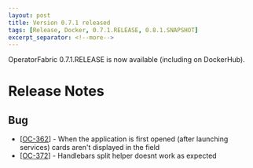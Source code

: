 ```yaml
---
layout: post
title: Version 0.7.1 released
tags: [Release, Docker, 0.7.1.RELEASE, 0.8.1.SNAPSHOT]
excerpt_separator: <!--more-->
---
```

OperatorFabric 0.7.1.RELEASE is now available (including on DockerHub).
<!--more-->

# Release Notes
   
<h2>        Bug
</h2>
<ul>
<li>[<a href='https://opfab.atlassian.net/browse/OC-362'>OC-362</a>] -         When the application is first opened (after launching services) cards aren&#39;t displayed in the field
</li>
<li>[<a href='https://opfab.atlassian.net/browse/OC-372'>OC-372</a>] -         Handlebars split helper doesnt work as expected
</li>
</ul>
